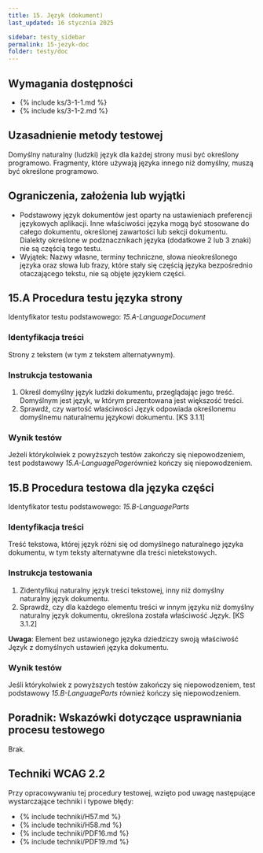 ```yaml
---
title: 15. Język (dokument)
last_updated: 16 stycznia 2025

sidebar: testy_sidebar
permalink: 15-jezyk-doc
folder: testy/doc
---
```


## Wymagania dostępności
- {% include ks/3-1-1.md %}
- {% include ks/3-1-2.md %}

## Uzasadnienie metody testowej
Domyślny naturalny (ludzki) język dla każdej strony musi być określony programowo. Fragmenty, które używają języka innego niż domyślny, muszą być określone programowo.

## Ograniczenia, założenia lub wyjątki
-   Podstawowy język dokumentów jest oparty na ustawieniach preferencji językowych aplikacji. Inne właściwości języka mogą być stosowane do całego dokumentu, określonej zawartości lub sekcji dokumentu. Dialekty określone w podznacznikach języka (dodatkowe 2 lub 3 znaki) nie są częścią tego testu.
-   Wyjątek:  Nazwy własne, terminy techniczne, słowa nieokreślonego języka oraz słowa lub frazy, które stały się częścią języka bezpośrednio otaczającego tekstu, nie są objęte językiem części.

## 15.A Procedura testu języka strony
Identyfikator testu podstawowego: _15.A-LanguageDocument_

### Identyfikacja treści
<p id="d15aIC">Strony z tekstem (w tym z tekstem alternatywnym).</p>

### Instrukcja testowania
1.  Określ domyślny język ludzki dokumentu, przeglądając jego treść. Domyślnym jest język, w którym prezentowana jest większość treści.
2.  Sprawdź, czy wartość właściwości Język odpowiada określonemu domyślnemu naturalnemu językowi dokumentu. [KS 3.1.1]

### Wynik testów
<p id="d15aTR">Jeżeli którykolwiek z powyższych testów zakończy się niepowodzeniem, test podstawowy <em>15.A-LanguagePage</em>również kończy się niepowodzeniem.</p>


## 15.B Procedura testowa dla języka części
Identyfikator testu podstawowego: _15.B-LanguageParts_

### Identyfikacja treści

<p id="d15bIC">Treść tekstowa, której język różni się od domyślnego naturalnego języka dokumentu, w tym teksty alternatywne dla treści nietekstowych.</p>

### Instrukcja testowania
1.  Zidentyfikuj naturalny język treści tekstowej, inny niż domyślny naturalny język dokumentu.
2.  Sprawdź, czy dla każdego elementu treści w innym języku niż domyślny naturalny język dokumentu, określona została właściwość Język. [KS 3.1.2] 

**Uwaga**: Element bez ustawionego języka dziedziczy swoją właściwość Język z domyślnych ustawień języka dokumentu.

### Wynik testów
<p id="d15bTR">Jeśli którykolwiek z powyższych testów zakończy się niepowodzeniem, test podstawowy  <em>15.B-LanguageParts</em> również kończy się niepowodzeniem.</p>

##  Poradnik: Wskazówki dotyczące usprawniania procesu testowego
Brak.

## Techniki WCAG 2.2
Przy opracowywaniu tej procedury testowej, wzięto pod uwagę następujące wystarczające techniki i typowe błędy:

- {% include techniki/H57.md %}
- {% include techniki/H58.md %}
- {% include techniki/PDF16.md %}
- {% include techniki/PDF19.md %}
